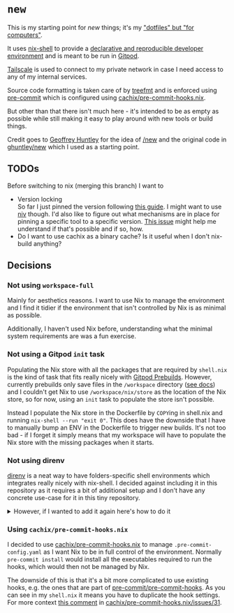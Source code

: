 # `new`

This is my starting point for _new_ things; it's my ["dotfiles" but "for computers"](https://ghuntley.com/slash-new/).

It uses [nix-shell](https://nixos.org/manual/nix/stable/command-ref/nix-shell.html) to provide a [declarative and reproducible developer environment](https://nix.dev/tutorials/declarative-and-reproducible-developer-environments) and is meant to be run in [Gitpod](https://gitpod.io/).

[Tailscale](https://tailscale.com/) is used to connect to my private network in case I need access to any of my internal services.

Source code formatting is taken care of by [treefmt](https://github.com/numtide/treefmt) and is enforced using [pre-commit](https://pre-commit.com/) which is configured using [cachix/pre-commit-hooks.nix](https://github.com/cachix/pre-commit-hooks.nix).

But other than that there isn't much here - it's intended to be as empty as possible while still making it easy to play around with new tools or build things.

Credit goes to [Geoffrey Huntley](https://ghuntley.com/) for the idea of [/new](https://ghuntley.com/slash-new/) and the original code in [ghuntley/new](https://github.com/ghuntley/new) which I used as a starting point.

## TODOs

Before switching to nix (merging this branch) I want to

- Version locking<br/>
  So far I just pinned the version following [this guide](https://nix.dev/tutorials/towards-reproducibility-pinning-nixpkgs). I might want to use [niv](https://github.com/nmattia/niv) though. I'd also like to figure out what mechanisms are in place for pinning a specific tool to a specific version. [This issue](https://github.com/NixOS/nixpkgs/issues/93327) might help me understand if that's possible and if so, how.
- Do I want to use cachix as a binary cache? Is it useful when I don't nix-build anything?

## Decisions

### Not using `workspace-full`

Mainly for aesthetics reasons. I want to use Nix to manage the environment and I find it tidier if the environment that isn't controlled by Nix is as minimal as possible.

Additionally, I haven't used Nix before, understanding what the minimal system requirements are was a fun exercise.

### Not using a Gitpod `init` task

Populating the Nix store with all the packages that are required by `shell.nix` is the kind of task that fits really nicely with [Gitpod Prebuilds](https://www.gitpod.io/docs/prebuilds). However, currently prebuilds only save files in the `/workspace` directory ([see docs](https://www.gitpod.io/docs/prebuilds#workspace-directory-only)) and I couldn't get Nix to use `/workspace/nix/store` as the location of the Nix store, so for now, using an `init` task to populate the store isn't possible.

Instead I populate the Nix store in the Dockerfile by `COPY`ing in shell.nix and running `nix-shell --run "exit 0"`. This does have the downside that I have to manually bump an ENV in the Dockerfile to trigger new builds. It's not too bad - if I forget it simply means that my workspace will have to populate the Nix store with the missing packages when it starts.

### Not using direnv

[direnv](https://direnv.net/) is a neat way to have folders-specific shell environments which integrates really nicely with nix-shell. I decided against including it in this repository as it requires a bit of additional setup and I don't have any concrete use-case for it in this tiny repository.

<details>
  <summary>However, if I wanted to add it again here's how to do it</summary>

In the `.gitpod.Dockerfile` add:

```dockerfile
 # Install a few Nix packages for the Gitpod users Nix profile.
 #
 # This will make the binaries available to the gitpod even outside of a specific
 # nix-shell.
 RUN . /home/gitpod/.nix-profile/etc/profile.d/nix.sh \
    && nix-env -i \
        direnv
```

In the `.gitpod.yml` file add:

```yaml
- name: Prepare
  before: |
    # Configure direnv
    #
    # Setting DIRENV_LOG_FORMAT to the empty string means direnv won't output
    # any logs when loading the environment. This makes things nice and quiet
    # but if you need to debug things, temporarily removing it might be helpful.
    direnv hook bash >> /home/gitpod/.bashrc
    echo 'export DIRENV_LOG_FORMAT=""' >> /home/gitpod/.bashrc
    direnv allow
```

</details>

### Using `cachix/pre-commit-hooks.nix`

I decided to use [cachix/pre-commit-hooks.nix](https://github.com/cachix/pre-commit-hooks.nix) to manage `.pre-commit-config.yaml` as I want Nix to be in full control of the environment. Normally `pre-commit install` would install all the executables required to run the hooks, which would then not be managed by Nix.

The downside of this is that it's a bit more complicated to use existing hooks, e.g. the ones that are part of [pre-commit/pre-commit-hooks](https://github.com/pre-commit/pre-commit-hooks). As you can see in my `shell.nix` it means you have to duplicate the hook settings. For more context [this comment](https://github.com/cachix/pre-commit-hooks.nix/issues/31#issuecomment-744657870) in [cachix/pre-commit-hooks.nix/issues/31](https://github.com/cachix/pre-commit-hooks.nix/issues/31).
